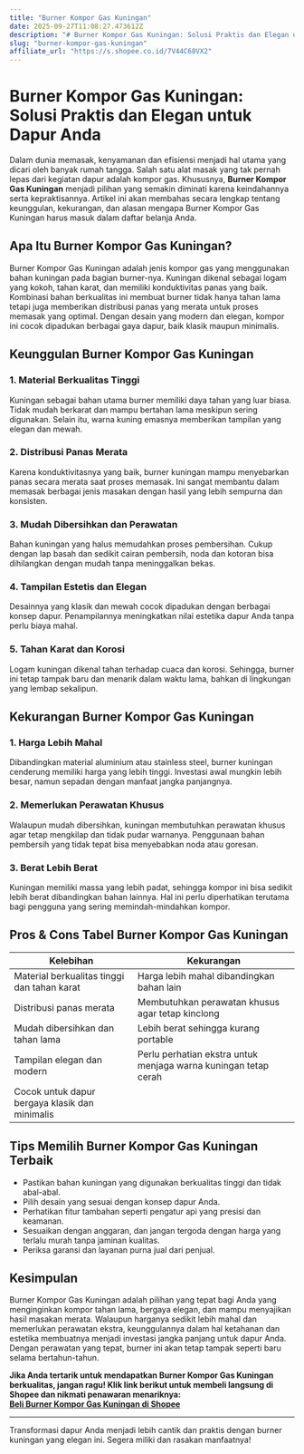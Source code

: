 ```yaml
---
title: "Burner Kompor Gas Kuningan"
date: 2025-09-27T11:08:27.473612Z
description: "# Burner Kompor Gas Kuningan: Solusi Praktis dan Elegan untuk Dapur Anda..."
slug: "burner-kompor-gas-kuningan"
affiliate_url: "https://s.shopee.co.id/7V44C68VX2"
---
```

# Burner Kompor Gas Kuningan: Solusi Praktis dan Elegan untuk Dapur Anda

Dalam dunia memasak, kenyamanan dan efisiensi menjadi hal utama yang dicari oleh banyak rumah tangga. Salah satu alat masak yang tak pernah lepas dari kegiatan dapur adalah kompor gas. Khususnya, **Burner Kompor Gas Kuningan** menjadi pilihan yang semakin diminati karena keindahannya serta kepraktisannya. Artikel ini akan membahas secara lengkap tentang keunggulan, kekurangan, dan alasan mengapa Burner Kompor Gas Kuningan harus masuk dalam daftar belanja Anda.

## Apa Itu Burner Kompor Gas Kuningan?

Burner Kompor Gas Kuningan adalah jenis kompor gas yang menggunakan bahan kuningan pada bagian burner-nya. Kuningan dikenal sebagai logam yang kokoh, tahan karat, dan memiliki konduktivitas panas yang baik. Kombinasi bahan berkualitas ini membuat burner tidak hanya tahan lama tetapi juga memberikan distribusi panas yang merata untuk proses memasak yang optimal. Dengan desain yang modern dan elegan, kompor ini cocok dipadukan berbagai gaya dapur, baik klasik maupun minimalis.

## Keunggulan Burner Kompor Gas Kuningan

### 1. Material Berkualitas Tinggi

Kuningan sebagai bahan utama burner memiliki daya tahan yang luar biasa. Tidak mudah berkarat dan mampu bertahan lama meskipun sering digunakan. Selain itu, warna kuning emasnya memberikan tampilan yang elegan dan mewah.

### 2. Distribusi Panas Merata

Karena konduktivitasnya yang baik, burner kuningan mampu menyebarkan panas secara merata saat proses memasak. Ini sangat membantu dalam memasak berbagai jenis masakan dengan hasil yang lebih sempurna dan konsisten.

### 3. Mudah Dibersihkan dan Perawatan

Bahan kuningan yang halus memudahkan proses pembersihan. Cukup dengan lap basah dan sedikit cairan pembersih, noda dan kotoran bisa dihilangkan dengan mudah tanpa meninggalkan bekas.

### 4. Tampilan Estetis dan Elegan

Desainnya yang klasik dan mewah cocok dipadukan dengan berbagai konsep dapur. Penampilannya meningkatkan nilai estetika dapur Anda tanpa perlu biaya mahal.

### 5. Tahan Karat dan Korosi

Logam kuningan dikenal tahan terhadap cuaca dan korosi. Sehingga, burner ini tetap tampak baru dan menarik dalam waktu lama, bahkan di lingkungan yang lembap sekalipun.

## Kekurangan Burner Kompor Gas Kuningan

### 1. Harga Lebih Mahal

Dibandingkan material aluminium atau stainless steel, burner kuningan cenderung memiliki harga yang lebih tinggi. Investasi awal mungkin lebih besar, namun sepadan dengan manfaat jangka panjangnya.

### 2. Memerlukan Perawatan Khusus

Walaupun mudah dibersihkan, kuningan membutuhkan perawatan khusus agar tetap mengkilap dan tidak pudar warnanya. Penggunaan bahan pembersih yang tidak tepat bisa menyebabkan noda atau goresan.

### 3. Berat Lebih Berat

Kuningan memiliki massa yang lebih padat, sehingga kompor ini bisa sedikit lebih berat dibandingkan bahan lainnya. Hal ini perlu diperhatikan terutama bagi pengguna yang sering memindah-mindahkan kompor.

## Pros & Cons Tabel Burner Kompor Gas Kuningan

| Kelebihan | Kekurangan |
| --- | --- |
| Material berkualitas tinggi dan tahan karat | Harga lebih mahal dibandingkan bahan lain |
| Distribusi panas merata | Membutuhkan perawatan khusus agar tetap kinclong |
| Mudah dibersihkan dan tahan lama | Lebih berat sehingga kurang portable |
| Tampilan elegan dan modern | Perlu perhatian ekstra untuk menjaga warna kuningan tetap cerah |
| Cocok untuk dapur bergaya klasik dan minimalis |  |

## Tips Memilih Burner Kompor Gas Kuningan Terbaik

- Pastikan bahan kuningan yang digunakan berkualitas tinggi dan tidak abal-abal.
- Pilih desain yang sesuai dengan konsep dapur Anda.
- Perhatikan fitur tambahan seperti pengatur api yang presisi dan keamanan.
- Sesuaikan dengan anggaran, dan jangan tergoda dengan harga yang terlalu murah tanpa jaminan kualitas.
- Periksa garansi dan layanan purna jual dari penjual.

## Kesimpulan

Burner Kompor Gas Kuningan adalah pilihan yang tepat bagi Anda yang menginginkan kompor tahan lama, bergaya elegan, dan mampu menyajikan hasil masakan merata. Walaupun harganya sedikit lebih mahal dan memerlukan perawatan ekstra, keunggulannya dalam hal ketahanan dan estetika membuatnya menjadi investasi jangka panjang untuk dapur Anda. Dengan perawatan yang tepat, burner ini akan tetap tampak seperti baru selama bertahun-tahun.

**Jika Anda tertarik untuk mendapatkan Burner Kompor Gas Kuningan berkualitas, jangan ragu! Klik link berikut untuk membeli langsung di Shopee dan nikmati penawaran menariknya:**  
[**Beli Burner Kompor Gas Kuningan di Shopee**](https://s.shopee.co.id/7V44C68VX2)

---

Transformasi dapur Anda menjadi lebih cantik dan praktis dengan burner kuningan yang elegan ini. Segera miliki dan rasakan manfaatnya!